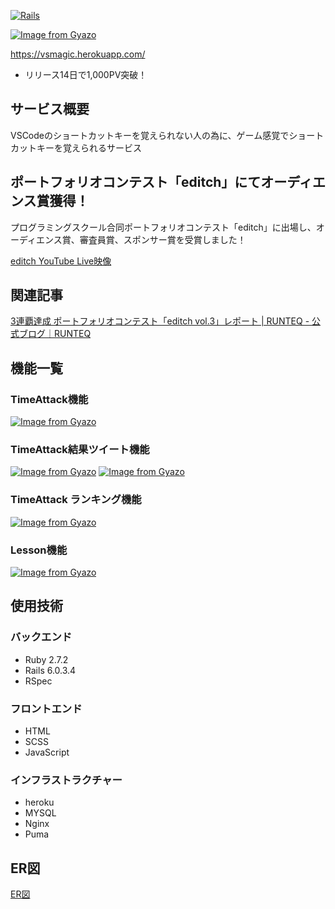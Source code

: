 [![Rails](https://img.shields.io/badge/Rails-v6.0.3.4-%23a72332)](https://rubygems.org/gems/rails/versions/5.2.4.4)

[![Image from Gyazo](https://i.gyazo.com/429279230689b1b3cb7b2be1aab9ef70.png)](https://gyazo.com/429279230689b1b3cb7b2be1aab9ef70)

https://vsmagic.herokuapp.com/

- リリース14日で1,000PV突破！

## サービス概要

VSCodeのショートカットキーを覚えられない人の為に、ゲーム感覚でショートカットキーを覚えられるサービス

## ポートフォリオコンテスト「editch」にてオーディエンス賞獲得！

プログラミングスクール合同ポートフォリオコンテスト「editch」に出場し、オーディエンス賞、審査員賞、スポンサー賞を受賞しました！

[editch YouTube Live映像](https://youtu.be/nQOdoZ-xV1Q?t=2353)

## 関連記事
[3連覇達成 ポートフォリオコンテスト「editch vol.3」レポート | RUNTEQ - 公式ブログ｜RUNTEQ](https://blog.runteq.jp/programming-school/event/4584/)

## 機能一覧

### TimeAttack機能
[![Image from Gyazo](https://i.gyazo.com/69d2f67bc34a3167d287e101b787f5ac.gif)](https://gyazo.com/69d2f67bc34a3167d287e101b787f5ac)
### TimeAttack結果ツイート機能
[![Image from Gyazo](https://i.gyazo.com/0322d4dde9a106963565b851bcb85831.png)](https://gyazo.com/0322d4dde9a106963565b851bcb85831)
[![Image from Gyazo](https://i.gyazo.com/c2e4ba6574965cc26544c87113cfd40a.png)](https://gyazo.com/c2e4ba6574965cc26544c87113cfd40a)
### TimeAttack ランキング機能
[![Image from Gyazo](https://i.gyazo.com/449e094a763cca5b850412a23ce1ee5d.png)](https://gyazo.com/449e094a763cca5b850412a23ce1ee5d)
### Lesson機能
[![Image from Gyazo](https://i.gyazo.com/883973286ff0f620d1333c47bd8508ea.gif)](https://gyazo.com/883973286ff0f620d1333c47bd8508ea)

## 使用技術
### バックエンド
- Ruby 2.7.2
- Rails 6.0.3.4
- RSpec
### フロントエンド
- HTML
- SCSS
- JavaScript
### インフラストラクチャー
- heroku
- MYSQL
- Nginx
- Puma

[comment]: <> (## 画面遷移図)

[comment]: <> ([画面遷移図]&#40;https://xd.adobe.com/view/999a73f7-5a2c-4f7f-aae7-7429c94589ca-ccc9/&#41;)

## ER図

[ER図](https://dbdiagram.io/d/607e8e92b29a09603d114265)
